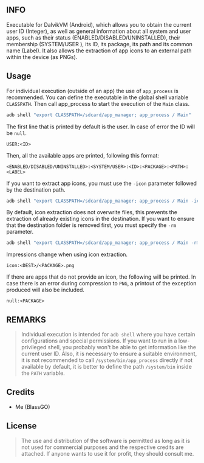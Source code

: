 ## INFO
   Executable for DalvikVM (Android), which allows you to obtain the current user ID (Integer), as well as general information about all system and user apps, such as their status (ENABLED/DISABLED/UNINSTALLED), their membership (SYSTEM/USER ), its ID, its package, its path and its common name (Label). It also allows the extraction of app icons to an external path within the device (as PNGs).

## Usage
   For individual execution (outside of an app) the use of `app_process` is recommended. You can define the executable in the global shell variable `CLASSPATH`. Then call app_process to start the execution of the `Main` class.
   ```bash
   adb shell "export CLASSPATH=/sdcard/app_manager; app_process / Main"
   ```
    
   The first line that is printed by default is the user. In case of error the ID will be `null`.
   ```
   USER:<ID>
   ```
   
   Then, all the available apps are printed, following this format:
   ```
   <ENABLED/DISABLED/UNINSTALLED>:<SYSTEM/USER>:<ID>:<PACKAGE>:<PATH>:<LABEL>
   ```
   
   If you want to extract app icons, you must use the `-icon` parameter followed by the destination path.
   ```bash
   adb shell "export CLASSPATH=/sdcard/app_manager; app_process / Main -icon /sdcard/icons"
   ```

   By default, icon extraction does not overwrite files, this prevents the extraction of already existing icons in the destination. If you want to ensure that the destination folder is removed first, you must specify the `-rm` parameter.
   ```bash
   adb shell "export CLASSPATH=/sdcard/app_manager; app_process / Main -rm -icon /sdcard/icons"
   ```
   
   Impressions change when using icon extraction.
   ```
   icon:<DEST>/<PACKAGE>.png
   ```
   
   If there are apps that do not provide an icon, the following will be printed. In case there is an error during compression to `PNG`, a printout of the exception produced will also be included.
   ```
   null:<PACKAGE>
   ```

## REMARKS   
   > Individual execution is intended for `adb shell` where you have certain configurations and special permissions. If you want to run in a low-privileged shell, you probably won't be able to get information like the current user ID. Also, it is necessary to ensure a suitable environment, it is not recommended to call `/system/bin/app_process` directly if not available by default, it is better to define the path `/system/bin` inside the `PATH` variable.
   
## Credits
* Me (BlassGO)

## License
> The use and distribution of the software is permitted as long as it is not used for commercial purposes and the respective credits are attached. If anyone wants to use it for profit, they should consult me.
